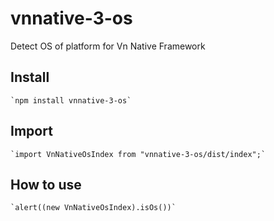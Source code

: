 # vnnative-3-os
Detect OS of platform for Vn Native Framework

## Install 
    `npm install vnnative-3-os`

## Import 
    `import VnNativeOsIndex from "vnnative-3-os/dist/index";`

## How to use 
    `alert((new VnNativeOsIndex).isOs())`

